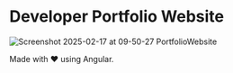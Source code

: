 # Developer Portfolio Website
![Screenshot 2025-02-17 at 09-50-27 PortfolioWebsite](https://github.com/user-attachments/assets/f63ada3b-66ca-447d-b073-07e066717a09)

Made with ❤️ using Angular.
